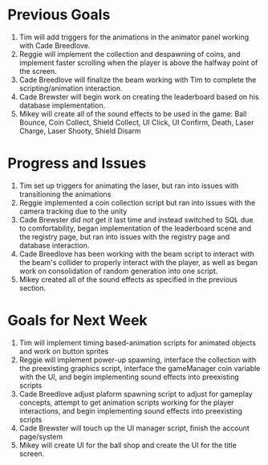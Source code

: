 # Previous Goals
1. Tim will add triggers for the animations in the animator panel working with Cade Breedlove.
2. Reggie will implement the collection and despawning of coins, and implement faster scrolling when the player is above the halfway point of the screen.
3. Cade Breedlove will finalize the beam working with Tim to complete the scripting/animation interaction.
4. Cade Brewster will begin work on creating the leaderboard based on his database implementation.
5. Mikey will create all of the sound effects to be used in the game:
  Ball Bounce, Coin Collect, Shield Collect, UI Click, UI Confirm, Death, Laser Charge, Laser Shooty, Shield Disarm
  
# Progress and Issues
1. Tim set up triggers for animating the laser, but ran into issues with transitioning the animations
2. Reggie implemented a coin collection script but ran into issues with the camera tracking due to the unity 
3. Cade Brewster did *not* get it last time and instead switched to SQL due to comfortability, began implementation of the leaderboard scene and the registry page, but ran into issues with the registry page and database interaction.
4. Cade Breedlove has been working with the beam script to interact with the beam's collider to properly interact with the player, as well as began work on consolidation of random generation into one script.
5. Mikey created all of the sound effects as specified in the previous section.

# Goals for Next Week
1. Tim will implement timing based-animation scripts for animated objects and work on button sprites
2. Reggie will implement power-up spawning, interface the collection with the preexisting graphics script, interface the gameManager coin variable with the UI, and begin implementing sound effects into preexisting scripts
3. Cade Breedlove adjust plaform spawning script to adjust for gameplay concepts, attempt to get animation scripts working for the player interactions, and begin implementing sound effects into preexisting scripts
4. Cade Brewster will touch up the UI manager script, finish the account page/system
5. Mikey will create UI for the ball shop and create the UI for the title screen.

